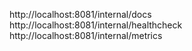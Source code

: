 
http://localhost:8081/internal/docs
http://localhost:8081/internal/healthcheck
http://localhost:8081/internal/metrics
